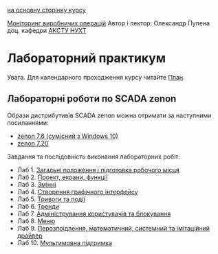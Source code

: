 [на основну сторінку курсу](../README.md)

[Моніторинг виробничих операцій](https://pupenasan.github.io/monitorproduction/)  Автор і лектор: Олександр Пупена доц. кафедри [АКСТУ НУХТ](http://www.iasu-nuft.pp.ua/) 

# Лабораторний практикум

Увага. Для календарного проходження курсу читайте [План](../план2023.md). 

## Лабораторні роботи по SCADA zenon

Образи дистрибутивів SCADA zenon можна отримати за наступними посиланнями:

- [zenon 7.6 (сумісний з Windows 10)](http://download.copadata.com/fileadmin/user_upload/Downloads/installation_cd/zenon760/SP0B36068/zenon760_FinalBuild36068_COPA-DATA.iso)
- [zenon 7.20](http://download.copadata.com/fileadmin/user_upload/Downloads/installation_cd/zenon_720/SP0B20544/zenon720SP0_LanguageBuild20544_COPA-DATA.iso)

Завдання та послідовність виконання лабораторних робіт:

- Лаб 1. [Загальні положення і підготовка робочого місця](zenon/lab1.md)
- Лаб 2. [Проект, екрани, функції](zenon/lab2.md)
- Лаб 3. [Змінні](zenon/lab3.md)
- Лаб 4. [Створення графічного інтерфейсу](zenon/lab4.md)
- Лаб 5. [Тривоги та події](zenon/lab5.md)
- Лаб 6. [Тренди](zenon/lab6.md)
- Лаб 7. [Адміністрування користувачів та блокування](zenon/lab7.md)
- Лаб 8. [Меню](zenon/lab8.md)
- Лаб 9. [Перозпоідлення, математичний, системний та імітаційний драйвер](zenon/lab9.md)
- Лаб 10. [Мультимовна підтримка](zenon/lab10.md)



